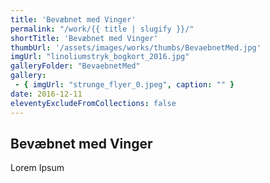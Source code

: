 ```yaml
---
title: 'Bevæbnet med Vinger'
permalink: "/work/{{ title | slugify }}/"
shortTitle: 'Bevæbnet med Vinger'
thumbUrl: '/assets/images/works/thumbs/BevaebnetMed.jpg'
imgUrl: "linoliumstryk_bogkort_2016.jpg"
galleryFolder: "BevaebnetMed"
gallery:
 - { imgUrl: "strunge_flyer_0.jpeg", caption: "" }
date: 2016-12-11
eleventyExcludeFromCollections: false
---
```



<h2>Bevæbnet med Vinger</h2>
<p>Lorem Ipsum</p>